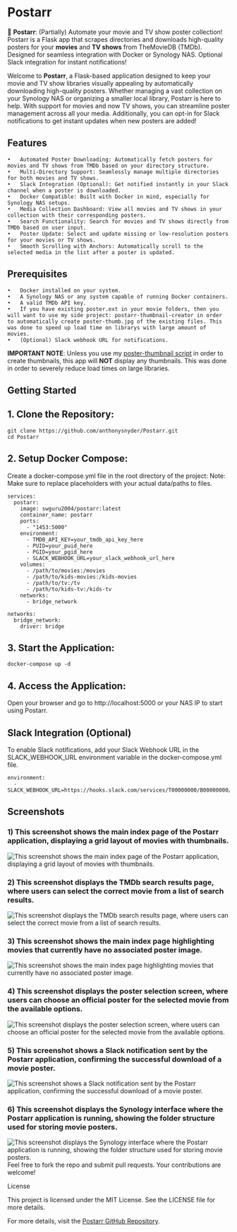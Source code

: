 # Postarr
🎥 **Postarr**: (Partially) Automate your movie and TV show poster collection! Postarr is a Flask app that scrapes directories and downloads high-quality posters for your **movies** and **TV shows** from TheMovieDB (TMDb). Designed for seamless integration with Docker or Synology NAS. Optional Slack integration for instant notifications!

Welcome to **Postarr**, a Flask-based application designed to keep your movie and TV show libraries visually appealing by automatically downloading high-quality posters. Whether managing a vast collection on your Synology NAS or organizing a smaller local library, Postarr is here to help. With support for movies and now TV shows, you can streamline poster management across all your media. Additionally, you can opt-in for Slack notifications to get instant updates when new posters are added!

## Features

	•	Automated Poster Downloading: Automatically fetch posters for movies and TV shows from TMDb based on your directory structure.
	•	Multi-Directory Support: Seamlessly manage multiple directories for both movies and TV shows.
	•	Slack Integration (Optional): Get notified instantly in your Slack channel when a poster is downloaded.
	•	Docker Compatible: Built with Docker in mind, especially for Synology NAS setups.
	•	Media Collection Dashboard: View all movies and TV shows in your collection with their corresponding posters.
	•	Search Functionality: Search for movies and TV shows directly from TMDb based on user input.
	•	Poster Update: Select and update missing or low-resolution posters for your movies or TV shows.
	•	Smooth Scrolling with Anchors: Automatically scroll to the selected media in the list after a poster is updated.

## Prerequisites

	•	Docker installed on your system.
	•	A Synology NAS or any system capable of running Docker containers.
	•	A valid TMDb API key.
 	•	If you have existing poster.ext in your movie folders, then you will want to use my side project: postarr-thumbnail-creator in order to automatically create poster-thumb.jpg of the existing files. This was done to speed up load time on librarys with large amount of movies. 
	•	(Optional) Slack webhook URL for notifications.
 **IMPORTANT NOTE**: Unless you use my [poster-thumbnail script](https://github.com/anthonysnyder/postarr-thumbnail-creator/tree/main "poster-thumbnail script") in order to create thumbnails, this app will **NOT** display any thumbnails. This was done in order to severely reduce load times on large libraries. 
 
 ## Getting Started

## 1. Clone the Repository:
```
git clone https://github.com/anthonysnyder/Postarr.git
cd Postarr
```
## 2. Setup Docker Compose:
Create a docker-compose.yml file in the root directory of the project:
Note: Make sure to replace placeholders with your actual data/paths to files.

```
services:
  postarr:
    image: swguru2004/postarr:latest
    container_name: postarr
    ports:
      - "1453:5000"
    environment:
      - TMDB_API_KEY=your_tmdb_api_key_here
      - PUID=your_puid_here
      - PGID=your_pgid_here
      - SLACK_WEBHOOK_URL=your_slack_webhook_url_here
    volumes:
      - /path/to/movies:/movies
      - /path/to/kids-movies:/kids-movies
      - /path/to/tv:/tv
      - /path/to/kids-tv:/kids-tv
    networks:
      - bridge_network

networks:
  bridge_network:
    driver: bridge
```
## 3.	Start the Application:
```
docker-compose up -d
```
##	4.	Access the Application:
Open your browser and go to http://localhost:5000 or your NAS IP to start using Postarr.

## Slack Integration (Optional)

To enable Slack notifications, add your Slack Webhook URL in the SLACK_WEBHOOK_URL environment variable in the docker-compose.yml file.
```
environment:
  - SLACK_WEBHOOK_URL=https://hooks.slack.com/services/T00000000/B00000000/XXXXXXXXXXXXXXXXXXXXXXXX
```
## Screenshots

### 1) This screenshot shows the main index page of the Postarr application, displaying a grid layout of movies with thumbnails.
![This screenshot shows the main index page of the Postarr application, displaying a grid layout of movies with thumbnails.](https://github.com/anthonysnyder/Postarr/blob/main/screenshots/Index.html%20Layout.png)

### 2) This screenshot displays the TMDb search results page, where users can select the correct movie from a list of search results.
![This screenshot displays the TMDb search results page, where users can select the correct movie from a list of search results.](https://github.com/anthonysnyder/Postarr/blob/main/screenshots/Movie%20Selection%20View.png)

### 3) This screenshot shows the main index page highlighting movies that currently have no associated poster image.
![This screenshot shows the main index page highlighting movies that currently have no associated poster image.](https://github.com/anthonysnyder/Postarr/blob/main/screenshots/Movies%20with%20No%20Poster%20view.png)

### 4) This screenshot displays the poster selection screen, where users can choose an official poster for the selected movie from the available options.
![This screenshot displays the poster selection screen, where users can choose an official poster for the selected movie from the available options.](https://github.com/anthonysnyder/Postarr/blob/main/screenshots/Poster%20Selection%20View.png)

### 5) This screenshot shows a Slack notification sent by the Postarr application, confirming the successful download of a movie poster.
![This screenshot shows a Slack notification sent by the Postarr application, confirming the successful download of a movie poster.](https://github.com/anthonysnyder/Postarr/blob/main/screenshots/Slack%20Notififcation%20view.png)

### 6) This screenshot displays the Synology interface where the Postarr application is running, showing the folder structure used for storing movie posters.
![This screenshot displays the Synology interface where the Postarr application is running, showing the folder structure used for storing movie posters.](https://github.com/anthonysnyder/Postarr/blob/main/screenshots/Synology%20view.png)
Feel free to fork the repo and submit pull requests. Your contributions are welcome!

License

This project is licensed under the MIT License. See the LICENSE file for more details.

For more details, visit the [Postarr GitHub Repository](https://github.com/anthonysnyder/posterr/).
